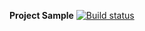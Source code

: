 **Project Sample**   [![Build status](https://ci.appveyor.com/api/projects/status/qr2lskgmvqqko5sa/branch/master?svg=true)](https://ci.appveyor.com/project/SerDobr/aqa-ci-code/branch/master)
